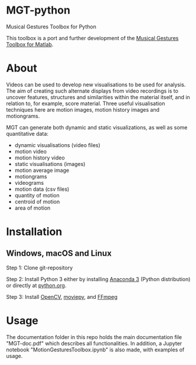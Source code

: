 # MGT-python
Musical Gestures Toolbox for Python

This toolbox is a port and further development of the [Musical Gestures Toolbox for Matlab](https://github.com/fourMs/MGT).

# About
Videos can be used to develop new visualisations to be used for analysis. The aim of creating such alternate displays from video recordings is to uncover features, structures and similarities within the material itself, and in relation to, for example, score material. Three useful visualisation techniques here are motion images, motion history images and motiongrams.

MGT can generate both dynamic and static visualizations, as well as some quantitative data:

- dynamic visualisations (video files)
- motion video
- motion history video
- static visualisations (images)
- motion average image
- motiongrams
- videograms
- motion data (csv files)
- quantity of motion
- centroid of motion
- area of motion

# Installation

## Windows, macOS and Linux
Step 1: Clone git-repository

Step 2: Install Python 3 either by installing [Anaconda 3](https://www.anaconda.com/distribution/) (Python distribution) or directly at [python.org](http://www.python.org).

Step 3: Install [OpenCV](https://opencv.org/releases/), [moviepy](https://zulko.github.io/moviepy/install.html), and [FFmpeg](https://ffmpeg.org/download.html)

# Usage
The documentation folder in this repo holds the main documentation file "MGT-doc.pdf" which describes all functionalities. In addition, a Jupyter notebook "MotionGesturesToolbox.ipynb" is also made, with examples of usage. 
